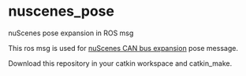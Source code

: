 # nuscenes_pose
nuScenes pose expansion in ROS msg

This ros msg is used for [nuScenes CAN bus expansion](https://github.com/nutonomy/nuscenes-devkit/tree/master/python-sdk/nuscenes/can_bus) pose message.

Download this repository in your catkin workspace and catkin_make.

